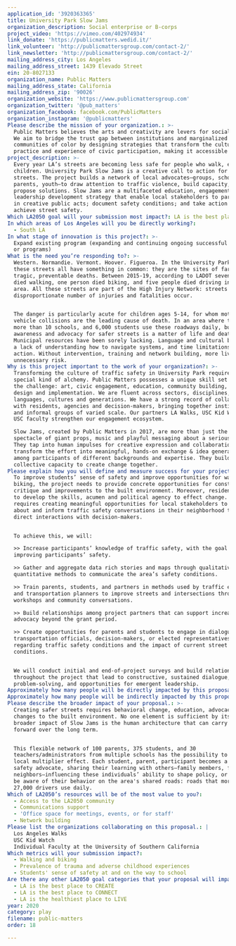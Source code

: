 ```yaml
---
application_id: '3920363365'
title: University Park Slow Jams
organization_description: Social enterprise or B-corps
project_video: 'https://vimeo.com/402974934'
link_donate: 'https://publicmatters.wedid.it/'
link_volunteer: 'http://publicmattersgroup.com/contact-2/'
link_newsletter: 'http://publicmattersgroup.com/contact-2/'
mailing_address_city: Los Angeles
mailing_address_street: 1439 Elevado Street
ein: 20-8027133
organization_name: Public Matters
mailing_address_state: California
mailing_address_zip: '90026'
organization_website: 'https://www.publicmattersgroup.com'
organization_twitter: '@pub_matters'
organization_facebook: facebook.com/PublicMatters
organization_instagram: '@publicmatters'
Please describe the mission of your organization.: >-
  Public Matters believes the arts and creativity are levers for social change.
  We aim to bridge the trust gap between institutions and marginalized
  communities of color by designing strategies that transform the culture,
  practice and experience of civic participation, making it accessible to all.
project_description: >-
  Every year LA’s streets are becoming less safe for people who walk, especially
  children. University Park Slow Jams is a creative call to action for safer
  streets. The project builds a network of local advocates—groups, schools,
  parents, youth—to draw attention to traffic violence, build capacity, and
  propose solutions. Slow Jams are a multifaceted education, engagement, and
  leadership development strategy that enable local stakeholders to participate
  in creative public acts; document safety conditions; and take action to
  achieve street safety.
Which LA2050 goal will your submission most impact?: LA is the best place to PLAY
In which areas of Los Angeles will you be directly working?:
  - South LA
In what stage of innovation is this project?: >-
  Expand existing program (expanding and continuing ongoing successful projects
  or programs)
What is the need you’re responding to?: >-
  Western. Normandie. Vermont. Hoover. Figueroa. In the University Park area
  these streets all have something in common: they are the sites of far too many
  tragic, preventable deaths. Between 2015-19, according to LADOT seven people
  died walking, one person died biking, and five people died driving in the
  area. All these streets are part of the High Injury Network: streets where a
  disproportionate number of injuries and fatalities occur. 


  The danger is particularly acute for children ages 5-14, for whom motor
  vehicle collisions are the leading cause of death. In an area where there are
  more than 10 schools, and 6,000 students use these roadways daily, building
  awareness and advocacy for safer streets is a matter of life and death.
  Municipal resources have been sorely lacking. Language and cultural barriers,
  a lack of understanding how to navigate systems, and time limitations inhibit
  action. Without intervention, training and network building, more lives are at
  unnecessary risk.
Why is this project important to the work of your organization?: >-
  Transforming the culture of traffic safety in University Park requires a
  special kind of alchemy. Public Matters possesses a unique skill set to meet
  the challenge: art, civic engagement, education, community building, project
  design and implementation. We are fluent across sectors, disciplines,
  languages, cultures and generations. We have a strong record of collaborating
  with residents, agencies and decision-makers, bringing together institutions
  and informal groups of varied scale. Our partners LA Walks, USC Kid Watch and
  USC faculty strengthen our engagement ecosystem.

  Slow Jams, created by Public Matters in 2017, are more than just the street
  spectacle of giant props, music and playful messaging about a serious issue.
  They tap into human impulses for creative expression and collaboration, and
  transform the effort into meaningful, hands-on exchange & idea generation
  among participants of different backgrounds and expertise. They build a
  collective capacity to create change together.
Please explain how you will define and measure success for your project.: >-
  To improve students’ sense of safety and improve opportunities for walking and
  biking, the project needs to provide concrete opportunities for constructive
  critique and improvements to the built environment. Moreover, residents need
  to develop the skills, acumen and political agency to effect change. This
  requires creating meaningful opportunities for local stakeholders to learn
  about and inform traffic safety conversations in their neighborhood through
  direct interactions with decision-makers. 


  To achieve this, we will:

  >> Increase participants’ knowledge of traffic safety, with the goal of
  improving participants’ safety. 

  >> Gather and aggregate data rich stories and maps through qualitative and
  quantitative methods to communicate the area’s safety conditions.  

  >> Train parents, students, and partners in methods used by traffic engineers
  and transportation planners to improve streets and intersections through
  workshops and community conversations.

  >> Build relationships among project partners that can support increased
  advocacy beyond the grant period.

  >> Create opportunities for parents and students to engage in dialogue with
  transportation officials, decision-makers, or elected representatives,
  regarding traffic safety conditions and the impact of current street
  conditions.


  We will conduct initial and end-of-project surveys and build relationships
  throughout the project that lead to constructive, sustained dialogue,
  problem-solving, and opportunities for emergent leadership.
Approximately how many people will be directly impacted by this proposal?: '505'
Approximately how many people will be indirectly impacted by this proposal?: '30350'
Please describe the broader impact of your proposal.: >-
  Creating safer streets requires behavioral change, education, advocacy, and
  changes to the built environment. No one element is sufficient by itself. The
  broader impact of Slow Jams is the human architecture that can carry work
  forward over the long term.


  This flexible network of 100 parents, 375 students, and 30
  teachers/administrators from multiple schools has the possibility to create a
  local multiplier effect. Each student, parent, participant becomes a traffic
  safety advocate, sharing their learning with others—family members, friends,
  neighbors—influencing these individuals’ ability to shape policy, or to simply
  be aware of their behavior on the area's shared roads: roads that more than
  27,000 drivers use daily.  
Which of LA2050’s resources will be of the most value to you?:
  - Access to the LA2050 community
  - Communications support
  - 'Office space for meetings, events, or for staff'
  - Network building
Please list the organizations collaborating on this proposal.: |
  Los Angeles Walks
  USC Kid Watch
  Individual Faculty at the University of Southern California
Which metrics will your submission impact?:
  - Walking and biking
  - Prevalence of trauma and adverse childhood experiences
  - Students' sense of safety at and on the way to school
Are there any other LA2050 goal categories that your proposal will impact?:
  - LA is the best place to CREATE
  - LA is the best place to CONNECT
  - LA is the healthiest place to LIVE
year: 2020
category: play
filename: public-matters
order: 18

---
```


